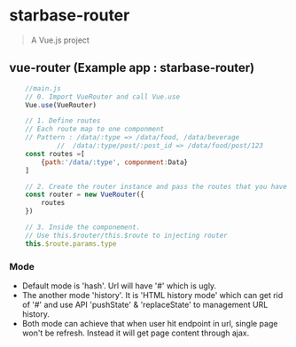 # starbase-router

> A Vue.js project

## vue-router (Example app : starbase-router)
``` js
    //main.js
    // 0. Import VueRouter and call Vue.use
    Vue.use(VueRouter)

    // 1. Define routes
    // Each route map to one componment
    // Pattern : /data/:type => /data/food, /data/beverage
            //  /data/:type/post/:post_id => /data/food/post/123
    const routes =[
        {path:'/data/:type', componment:Data}
    ]

    // 2. Create the router instance and pass the routes that you have defined
    const router = new VueRouter({
        routes
    })

    // 3. Inside the componement.
    // Use this.$router/this.$route to injecting router
    this.$route.params.type
```

### Mode
- Default mode is 'hash'. Url will have '#' which is ugly. 
- The another mode 'history'. It is 'HTML history mode' which can get rid of '#' and use API 'pushState' & 'replaceState' to management URL history. 
- Both mode can achieve that when user hit endpoint in url, single page won't be refresh. Instead it will get page content through ajax. 
